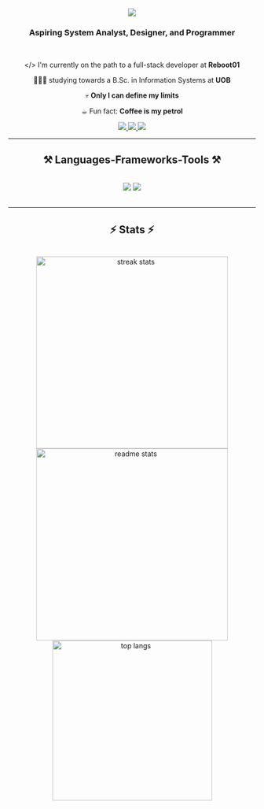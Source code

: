 
<h1 align="center">
    <img src="https://readme-typing-svg.herokuapp.com/?font=Righteous&size=35&center=true&vCenter=true&width=500&height=70&duration=4000&lines=Hi+There!+👋;+I'm+Mohamed+Alasfoor!;" />
</h1>

<h3 align="center">Aspiring System Analyst, Designer, and Programmer</h3>

<br/>

<div align="center">
 
 </> I'm currently on the path to a full-stack developer at **Reboot01**
 
 🧑🏻‍💻 studying towards a B.Sc. in Information Systems at **UOB**

💀 **Only I can define my limits**

☕︎  Fun fact: **Coffee is my petrol**

 </div>

 <div align="center"> 
  <a href="mailto:malasfoor04@gmail.com">
    <img src="https://img.shields.io/badge/Gmail-333333?style=for-the-badge&logo=gmail&logoColor=red" />
  </a>
  <a href="#" target="_blank">
    <img src="https://img.shields.io/badge/LinkedIn-0077B5?style=for-the-badge&logo=linkedin&logoColor=white" target="_blank" />
  </a>
  <a href="https://discordid.netlify.app/?id=667095807324848191">
     <img src="https://img.shields.io/badge/Discord-5865F2?style=for-the-badge&logo=discord&logoColor=white" target="_blank" />
  </a>
</div>

<hr/>

<h2 align="center">⚒️ Languages-Frameworks-Tools ⚒️</h2>
<br/>
<div align="center">
    <img src="https://skillicons.dev/icons?i=go,html,css,js,java,php,cs,py,c" />
    <img src="https://skillicons.dev/icons?i=mysql,aws,figma,arduino,wordpress,vscode,visualstudio,idea,github,linux"/><br>
</div>

<br/>
<hr/>

<h2 align="center">⚡ Stats ⚡</h2>
<br>
<div align=center>
  <img width=390 src="https://github-readme-streak-stats.herokuapp.com/?user=Mohamed-Alasfoor&count_private=true&theme=react&border_radius=10" alt="streak stats"/>
  <img width=390 src="https://github-readme-stats.vercel.app/api?username=Mohamed-Alasfoor&count_private=true&show_icons=true&theme=react&rank_icon=github&border_radius=10" alt="readme stats" />
  <br/>
  <img width=325 align="center" src="https://github-readme-stats.vercel.app/api/top-langs/?username=Mohamed-Alasfoor&langs_count=8&layout=compact&theme=react&border_radius=10&size_weight=0.5&count_weight=0.5&exclude_repo=github-readme-stats" alt="top langs" />
</div>

<br/><br/>

